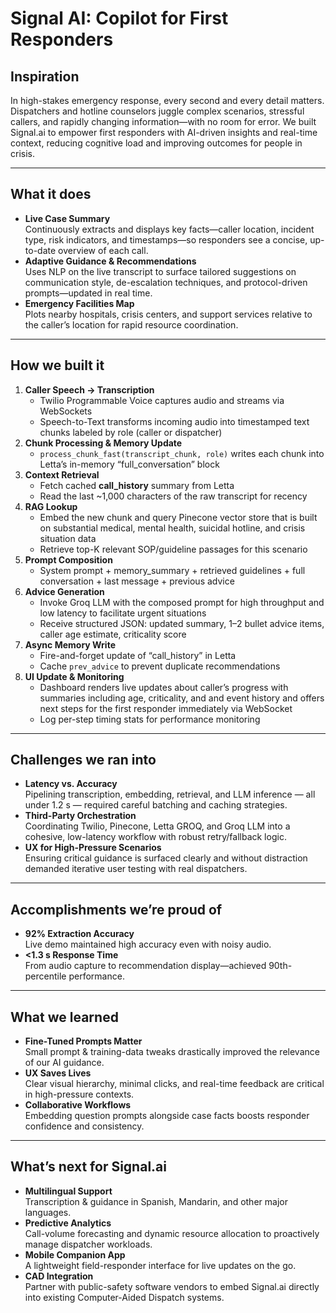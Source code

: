 # Signal AI: Copilot for First Responders

## Inspiration  
In high-stakes emergency response, every second and every detail matters. Dispatchers and hotline counselors juggle complex scenarios, stressful callers, and rapidly changing information—with no room for error. We built Signal.ai to empower first responders with AI-driven insights and real-time context, reducing cognitive load and improving outcomes for people in crisis.

---

## What it does  
- **Live Case Summary**  
  Continuously extracts and displays key facts—caller location, incident type, risk indicators, and timestamps—so responders see a concise, up-to-date overview of each call.  
- **Adaptive Guidance & Recommendations**  
  Uses NLP on the live transcript to surface tailored suggestions on communication style, de-escalation techniques, and protocol-driven prompts—updated in real time.  
- **Emergency Facilities Map**  
  Plots nearby hospitals, crisis centers, and support services relative to the caller’s location for rapid resource coordination.

---

## How we built it  
1. **Caller Speech → Transcription**  
   - Twilio Programmable Voice captures audio and streams via WebSockets  
   - Speech-to-Text transforms incoming audio into timestamped text chunks labeled by role (caller or dispatcher)  
2. **Chunk Processing & Memory Update**  
   - `process_chunk_fast(transcript_chunk, role)` writes each chunk into Letta’s in-memory “full_conversation” block  
3. **Context Retrieval**  
   - Fetch cached **call_history** summary from Letta  
   - Read the last ~1,000 characters of the raw transcript for recency  
4. **RAG Lookup**  
   - Embed the new chunk and query Pinecone vector store that is built on substantial medical, mental health, suicidal hotline, and crisis situation data
   - Retrieve top-K relevant SOP/guideline passages for this scenario  
5. **Prompt Composition**  
   - System prompt + memory_summary + retrieved guidelines + full conversation + last message + previous advice  
6. **Advice Generation**  
   - Invoke Groq LLM with the composed prompt for high throughput and low latency to facilitate urgent situations
   - Receive structured JSON: updated summary, 1–2 bullet advice items, caller age estimate, criticality score  
7. **Async Memory Write**  
   - Fire-and-forget update of “call_history” in Letta  
   - Cache `prev_advice` to prevent duplicate recommendations  
8. **UI Update & Monitoring**  
   - Dashboard renders live updates about caller’s progress with summaries including age, criticality, and and event history and offers next steps for the first responder immediately via WebSocket 
   - Log per-step timing stats for performance monitoring  

---

## Challenges we ran into  
- **Latency vs. Accuracy**  
  Pipelining transcription, embedding, retrieval, and LLM inference — all under 1.2 s — required careful batching and caching strategies.  
- **Third-Party Orchestration**  
  Coordinating Twilio, Pinecone, Letta GROQ, and Groq LLM into a cohesive, low-latency workflow with robust retry/fallback logic.  
- **UX for High-Pressure Scenarios**  
  Ensuring critical guidance is surfaced clearly and without distraction demanded iterative user testing with real dispatchers.

---

## Accomplishments we’re proud of  
- **92% Extraction Accuracy**  
  Live demo maintained high accuracy even with noisy audio.  
- **<1.3 s Response Time**  
  From audio capture to recommendation display—achieved 90th-percentile performance. 

---

## What we learned  
- **Fine-Tuned Prompts Matter**  
  Small prompt & training-data tweaks drastically improved the relevance of our AI guidance.  
- **UX Saves Lives**  
  Clear visual hierarchy, minimal clicks, and real-time feedback are critical in high-pressure contexts.  
- **Collaborative Workflows**  
  Embedding question prompts alongside case facts boosts responder confidence and consistency.

---

## What’s next for Signal.ai  
- **Multilingual Support**  
  Transcription & guidance in Spanish, Mandarin, and other major languages.  
- **Predictive Analytics**  
  Call-volume forecasting and dynamic resource allocation to proactively manage dispatcher workloads.  
- **Mobile Companion App**  
  A lightweight field-responder interface for live updates on the go.  
- **CAD Integration**  
  Partner with public-safety software vendors to embed Signal.ai directly into existing Computer-Aided Dispatch systems.
